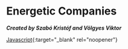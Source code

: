 # Energetic Companies
***Created by Szabó Kristóf and Völgyes Viktor***

[Javascript](resources/index.html){:target="_blank" rel="noopener"}
